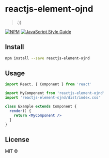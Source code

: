 # reactjs-element-ojnd

> :))

[![NPM](https://img.shields.io/npm/v/reactjs-element-ojnd.svg)](https://www.npmjs.com/package/reactjs-element-ojnd) [![JavaScript Style Guide](https://img.shields.io/badge/code_style-standard-brightgreen.svg)](https://standardjs.com)

## Install

```bash
npm install --save reactjs-element-ojnd
```

## Usage

```jsx
import React, { Component } from 'react'

import MyComponent from 'reactjs-element-ojnd'
import 'reactjs-element-ojnd/dist/index.css'

class Example extends Component {
  render() {
    return <MyComponent />
  }
}
```

## License

MIT © [](https://github.com/)
